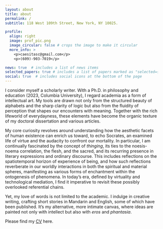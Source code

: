 ```yaml
---
layout: about
title: about
permalink: /
subtitle: 118 West 109th Street, New York, NY 10025. 

profile:
  align: right
  image: prof_pic.png
  image_circular: false # crops the image to make it circular
  more_info: >
    <p>caesitasc@gmail.com</p>
    <p>(609)-903-7019</p>

news: true  # includes a list of news items
selected_papers: true # includes a list of papers marked as "selected={true}"
social: true  # includes social icons at the bottom of the page
---
```


I consider myself a scholarly writer. With a Ph.D. in philosophy and education (2023, Columbia University), I regard academia as a form of intellectual art. My tools are drawn not only from the structured beauty of alphabets and the sharp clarity of logic but also from the fluidity of perception that shapes our encounters with meaning. Together with the rich lifeworld of everydayness, these elements have become the organic texture of my doctoral dissertation and various articles.

My core curiosity revolves around understanding how the aesthetic facets of human existence can enrich us toward, to echo Socrates, an examined life of virtue and the audacity to confront our mortality. In particular, I am continually fascinated by the concept of <i>thinging</i>, its ties to the noesis-noema correlation, the flesh, and the sacred, and its recurring presence in literary expressions and ordinary discourse. This includes reflections on the spatiotemporal horizon of experience of being, and how such reflections reverberate in our worldly interactions in both the spiritual and material spheres, manifesting as various forms of enchantment within the ontogenesis of phenomena. In today’s era, defined by virtuality and technological mediation, I find it imperative to revisit these possibly overlooked referential chains.

Yet, my love of words is not limited to the academic. I indulge in creative writing, crafting short stories in Mandarin and English, some of which have been published. It’s my alternative, more intimate canvas, where ideas are painted not only with intellect but also with <i>eros</i> and <i>phantasia</i>.

Please find my [CV](https://github.com/user-attachments/files/17372988/Xiaochen.Zhao.CV.2024.10.pdf) here.

